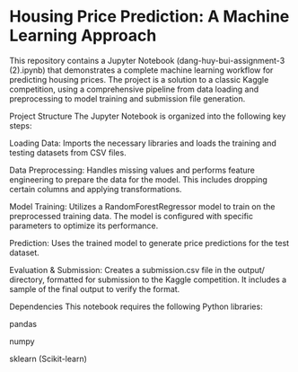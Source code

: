# Housing Price Prediction: A Machine Learning Approach
This repository contains a Jupyter Notebook (dang-huy-bui-assignment-3 (2).ipynb) that demonstrates a complete machine learning workflow for predicting housing prices. The project is a solution to a classic Kaggle competition, using a comprehensive pipeline from data loading and preprocessing to model training and submission file generation.

Project Structure
The Jupyter Notebook is organized into the following key steps:

Loading Data: Imports the necessary libraries and loads the training and testing datasets from CSV files.

Data Preprocessing: Handles missing values and performs feature engineering to prepare the data for the model. This includes dropping certain columns and applying transformations.

Model Training: Utilizes a RandomForestRegressor model to train on the preprocessed training data. The model is configured with specific parameters to optimize its performance.

Prediction: Uses the trained model to generate price predictions for the test dataset.

Evaluation & Submission: Creates a submission.csv file in the output/ directory, formatted for submission to the Kaggle competition. It includes a sample of the final output to verify the format.

Dependencies
This notebook requires the following Python libraries:

pandas

numpy

sklearn (Scikit-learn)
